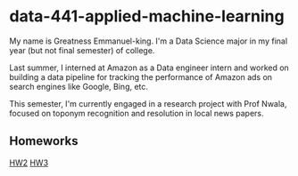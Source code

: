 # data-441-applied-machine-learning


My name is Greatness Emmanuel-king. I'm a Data Science major in my final year (but not final semester) of college.

Last summer, I interned at Amazon as a Data engineer intern and worked on building a data pipeline for tracking the performance of Amazon ads on search engines like Google, Bing, etc.

This semester, I'm currently engaged in a research project with Prof Nwala, focused on toponym recognition and resolution in local news papers. 

## Homeworks
[HW2](HW2.html)
[HW3](HW3.html)
